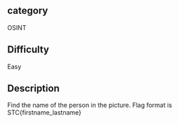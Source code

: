 ## category 
OSINT
## Difficulty
Easy
## Description
Find the name of the person in the picture. Flag format is STC{firstname_lastname}
